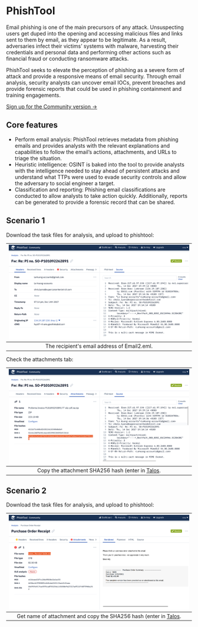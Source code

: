 # PhishTool

Email phishing is one of the main precursors of any attack. Unsuspecting users get duped into the opening and 
accessing malicious files and links sent to them by email, as they appear to be legitimate. As a result, adversaries 
infect their victims’ systems with malware, harvesting their credentials and personal data and performing other 
actions such as financial fraud or conducting ransomware attacks.

PhishTool seeks to elevate the perception of phishing as a severe form of attack and provide a responsive means of 
email security. Through email analysis, security analysts can uncover email IOCs, prevent breaches and provide 
forensic reports that could be used in phishing containment and training engagements.

[Sign up for the Community version ->](https://app.phishtool.com/sign-up/community)

## Core features

* Perform email analysis: PhishTool retrieves metadata from phishing emails and provides analysts with the relevant 
explanations and capabilities to follow the email’s actions, attachments, and URLs to triage the situation.
* Heuristic intelligence: OSINT is baked into the tool to provide analysts with the intelligence needed to stay 
ahead of persistent attacks and understand what TTPs were used to evade security controls and allow the adversary 
to social engineer a target.
* Classification and reporting: Phishing email classifications are conducted to allow analysts to take action quickly. 
Additionally, reports can be generated to provide a forensic record that can be shared.

## Scenario 1

Download the task files for analysis, and upload to phishtool:

| ![Phishtool](../../_static/images/phishtool.png)
|:--:|
| The recipient's email address of Email2.eml. |

Check the attachments tab:

| ![Phishtool](../../_static/images/phishtool-gethash.png)
|:--:|
| Copy the attachment SHA256 hash (enter in [Talos](talos.md). |

## Scenario 2

Download the task files for analysis, and upload to phishtool:

| ![Phishtool](../../_static/images/phishtool-email3.png)
|:--:|
| Get name of attachment and copy the SHA256 hash (enter in [Talos](talos.md). |

